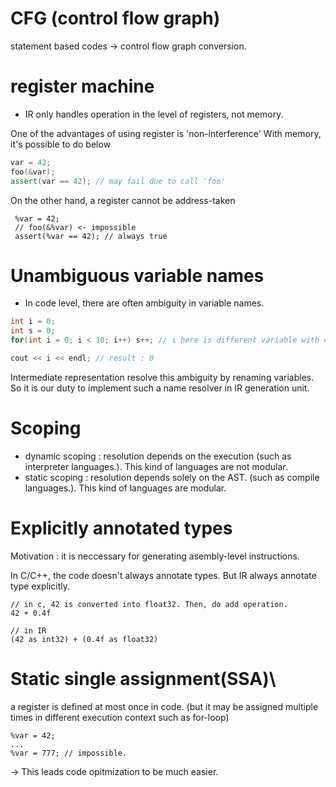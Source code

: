# CFG (control flow graph)

statement based codes -> control flow graph conversion.
# register machine
- IR only handles operation in the level of registers, not memory.

One of the advantages of using register is 'non-interference'
With memory, it's possible to do below
```c++
var = 42;
foo(&var);
assert(var == 42); // may fail due to call 'foo'
```

On the other hand, a register cannot be address-taken
```
 %var = 42;
 // foo(&%var) <- impossible
 assert(%var == 42); // always true
```


# Unambiguous variable names

- In code level, there are often ambiguity in variable names.
```c++
int i = 0;
int s = 0;
for(int i = 0; i < 10; i++) s++; // i here is different variable with outer scope

cout << i << endl; // result : 0
```

Intermediate representation resolve this ambiguity by renaming variables.
So it is our duty to implement such a name resolver in IR generation unit.

# Scoping

- dynamic scoping : resolution depends on the execution (such as interpreter languages.). This kind of languages are not modular.
- static scoping : resolution depends solely on the AST. (such as compile languages.). This kind of languages are modular.


# Explicitly annotated types

Motivation : it is neccessary for generating asembly-level instructions.

In C/C++, the code doesn't always annotate types.
But IR always annotate type explicitly.
```
// in c, 42 is converted into float32. Then, do add operation.
42 + 0.4f

// in IR
(42 as int32) + (0.4f as float32)
```


# Static single assignment(SSA)\

a register is defined at most once in code. (but it may be assigned multiple times in different execution context such as for-loop)
```
%var = 42;
...
%var = 777; // impossible.
```

-> This leads code opitmization to be much easier. 